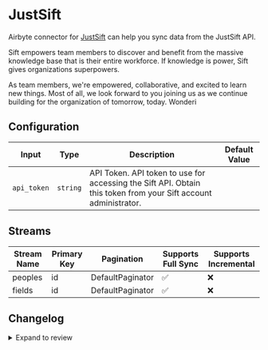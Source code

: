 # JustSift
Airbyte connector for [JustSift](https://www.justsift.com/) can help you sync data from the JustSift API.

Sift empowers team members to discover and benefit from the massive knowledge base that is their entire workforce. If knowledge is power, Sift gives organizations superpowers.

As team members, we're empowered, collaborative, and excited to learn new things. Most of all, we look forward to you joining us as we continue building for the organization of tomorrow, today.
Wonderi

## Configuration

| Input | Type | Description | Default Value |
|-------|------|-------------|---------------|
| `api_token` | `string` | API Token. API token to use for accessing the Sift API. Obtain this token from your Sift account administrator. |  |

## Streams
| Stream Name | Primary Key | Pagination | Supports Full Sync | Supports Incremental |
|-------------|-------------|------------|---------------------|----------------------|
| peoples | id | DefaultPaginator | ✅ |  ❌  |
| fields | id | DefaultPaginator | ✅ |  ❌  |

## Changelog

<details>
  <summary>Expand to review</summary>

| Version          | Date              | Pull Request | Subject        |
|------------------|-------------------|--------------|----------------|
| 0.0.24 | 2025-07-05 | [62627](https://github.com/airbytehq/airbyte/pull/62627) | Update dependencies |
| 0.0.23 | 2025-06-28 | [62180](https://github.com/airbytehq/airbyte/pull/62180) | Update dependencies |
| 0.0.22 | 2025-06-21 | [61818](https://github.com/airbytehq/airbyte/pull/61818) | Update dependencies |
| 0.0.21 | 2025-06-14 | [59882](https://github.com/airbytehq/airbyte/pull/59882) | Update dependencies |
| 0.0.20 | 2025-05-03 | [59268](https://github.com/airbytehq/airbyte/pull/59268) | Update dependencies |
| 0.0.19 | 2025-04-26 | [58759](https://github.com/airbytehq/airbyte/pull/58759) | Update dependencies |
| 0.0.18 | 2025-04-19 | [58187](https://github.com/airbytehq/airbyte/pull/58187) | Update dependencies |
| 0.0.17 | 2025-04-12 | [57698](https://github.com/airbytehq/airbyte/pull/57698) | Update dependencies |
| 0.0.16 | 2025-04-05 | [57036](https://github.com/airbytehq/airbyte/pull/57036) | Update dependencies |
| 0.0.15 | 2025-03-29 | [56633](https://github.com/airbytehq/airbyte/pull/56633) | Update dependencies |
| 0.0.14 | 2025-03-22 | [55493](https://github.com/airbytehq/airbyte/pull/55493) | Update dependencies |
| 0.0.13 | 2025-03-01 | [54815](https://github.com/airbytehq/airbyte/pull/54815) | Update dependencies |
| 0.0.12 | 2025-02-22 | [54336](https://github.com/airbytehq/airbyte/pull/54336) | Update dependencies |
| 0.0.11 | 2025-02-15 | [53279](https://github.com/airbytehq/airbyte/pull/53279) | Update dependencies |
| 0.0.10 | 2025-02-01 | [52738](https://github.com/airbytehq/airbyte/pull/52738) | Update dependencies |
| 0.0.9 | 2025-01-25 | [52255](https://github.com/airbytehq/airbyte/pull/52255) | Update dependencies |
| 0.0.8 | 2025-01-18 | [51790](https://github.com/airbytehq/airbyte/pull/51790) | Update dependencies |
| 0.0.7 | 2025-01-11 | [51158](https://github.com/airbytehq/airbyte/pull/51158) | Update dependencies |
| 0.0.6 | 2024-12-28 | [50611](https://github.com/airbytehq/airbyte/pull/50611) | Update dependencies |
| 0.0.5 | 2024-12-21 | [50136](https://github.com/airbytehq/airbyte/pull/50136) | Update dependencies |
| 0.0.4 | 2024-12-14 | [49648](https://github.com/airbytehq/airbyte/pull/49648) | Update dependencies |
| 0.0.3 | 2024-12-12 | [49265](https://github.com/airbytehq/airbyte/pull/49265) | Update dependencies |
| 0.0.2 | 2024-12-11 | [48975](https://github.com/airbytehq/airbyte/pull/48975) | Starting with this version, the Docker image is now rootless. Please note that this and future versions will not be compatible with Airbyte versions earlier than 0.64 |
| 0.0.1 | 2024-10-29 | | Initial release by [@parthiv11](https://github.com/parthiv11) via Connector Builder |

</details>
